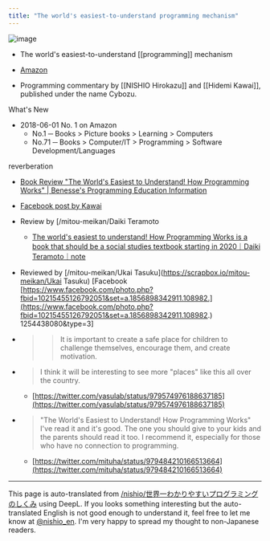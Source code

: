 ```yaml
---
title: "The world's easiest-to-understand programming mechanism"
---
```


![image](https://gyazo.com/fac56c8316a458d4c0d5d208f1562256/thumb/1000)
- The world's easiest-to-understand [[programming]] mechanism
- [Amazon](https://amzn.to/2J3jFdS)

- Programming commentary by [[NISHIO Hirokazu]] and [[Hidemi Kawai]], published under the name Cybozu.

What's New
- 2018-06-01 No. 1 on Amazon
    - No.1 ─ Books > Picture books > Learning > Computers
    - No.71 ─ Books > Computer/IT > Programming > Software Development/Languages


reverberation
- [Book Review "The World's Easiest to Understand! How Programming Works" | Benesse's Programming Education Information](https://beneprog.com/2018/08/31/bookrevie11_4620325058/)
- [Facebook post by Kawai](https://www.facebook.com/hidemi.kawai.osask/posts/1484350678359175)
- Review by [/mitou-meikan/Daiki Teramoto
    - [The world's easiest to understand! How Programming Works is a book that should be a social studies textbook starting in 2020｜Daiki Teramoto｜note](https://note.mu/teramotodaiki/n/nb1e4e85d700d)
- Reviewed by [/mitou-meikan/Ukai Tasuku](https://scrapbox.io/mitou-meikan/Ukai Tasuku) [Facebook [https://www.facebook.com/photo.php?fbid=10215455126792051&set=a.1856898342911.108982.](https://www.facebook.com/photo.php?fbid=10215455126792051&set=a.1856898342911.108982.) 1254438080&type=3]

- > > It is important to create a safe place for children to challenge themselves, encourage them, and create motivation.
- > I think it will be interesting to see more "places" like this all over the country.
    - [https://twitter.com/yasulab/status/979574976188637185](https://twitter.com/yasulab/status/979574976188637185)

- > "The World's Easiest to Understand! How Programming Works" I've read it and it's good. The one you should give to your kids and the parents should read it too. I recommend it, especially for those who have no connection to programming.
    - [https://twitter.com/mituha/status/979484210166513664](https://twitter.com/mituha/status/979484210166513664)
---
This page is auto-translated from [/nishio/世界一わかりやすいプログラミングのしくみ](https://scrapbox.io/nishio/世界一わかりやすいプログラミングのしくみ) using DeepL. If you looks something interesting but the auto-translated English is not good enough to understand it, feel free to let me know at [@nishio_en](https://twitter.com/nishio_en). I'm very happy to spread my thought to non-Japanese readers.